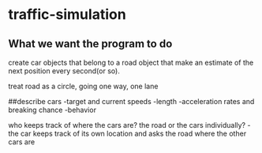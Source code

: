 # traffic-simulation

## What we want the program to do

create car objects that belong to a road object that make an estimate of the next position every second(or so).

treat road as a circle, going one way, one lane

##describe cars
-target and current speeds
-length
-acceleration rates and breaking chance
-behavior

who keeps track of where the cars are? the road or the cars individually?
-the car keeps track of its own location and asks the road where the other cars are
